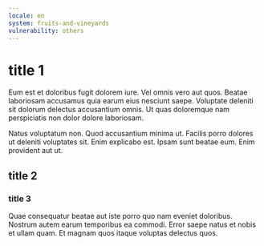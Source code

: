 ```yaml
---
locale: en
system: fruits-and-vineyards
vulnerability: others
---
```


# title 1

Eum est et doloribus fugit dolorem iure. Vel omnis vero aut quos. Beatae
laboriosam accusamus quia earum eius nesciunt saepe. Voluptate deleniti sit
dolorum delectus accusantium omnis. Ut quas doloremque nam perspiciatis non
dolor dolore laboriosam.

Natus voluptatum non. Quod accusantium minima ut. Facilis porro dolores ut
deleniti voluptates sit. Enim explicabo est. Ipsam sunt beatae eum. Enim
provident aut ut.

## title 2

### title 3

Quae consequatur beatae aut iste porro quo nam eveniet doloribus. Nostrum autem
earum temporibus ea commodi. Error saepe natus et nobis et ullam quam. Et magnam
quos itaque voluptas delectus quos.
